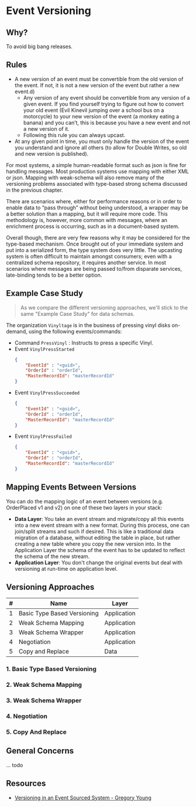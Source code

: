 # Event Versioning

## Why?

To avoid big bang releases.

## Rules

* A new version of an event must be convertible from the old version of the event. If not, it is not a new version of the event but rather a new event.d)
    * Any version of any event should be convertible from any version of a given event. If you find yourself trying to figure out how to convert your old event (Evil Kinevil jumping over a school bus on a motorcycle) to your new version of the event (a monkey eating a banana) and you can’t, this is because you have a new event and not a new version of it.
    * Following this rule you can always upcast.
* At any given point in time, you must only handle the version of the event you understand and ignore all others (to allow for Double Writes, so old and new version is published).


For most systems, a simple human-readable format such as json is fine for handling messages. Most production systems use mapping with either XML or json. Mapping with weak-schema will also remove many of the versioning problems associated with type-based strong schema discussed in the previous chapter.

There are scenarios where, either for performance reasons or in order to enable data to “pass through” without being understood, a wrapper may be a better solution than a mapping, but it will require more code. This methodology is, however, more common with messages, where an enrichment process is occurring, such as in a document-based system.

Overall though, there are very few reasons why it may be considered for the type-based mechanism. Once brought out of your immediate system and put into a serialized form, the type system does very little. The upcasting system is often difficult to maintain amongst consumers; even with a centralized schema repository, it requires another service. In most scenarios where messages are being passed to/from disparate services, late-binding tends to be a better option.

## Example Case Study

> As we compare the different versioning approaches, we'll stick to the same "Example Case Study" for data schemas.

The organization `Vinyltage` is in the business of pressing vinyl disks on-demand, using the following events/commands:
* Command `PressVinyl` : Instructs to press a specific Vinyl.
* Event `VinylPressStarted`
    ```json
    {
        "EventId" : "<guid>",
        "OrderId" : "orderId",
        "MasterRecordId": "masterRecordId"
    }
    ```
* Event `VinylPressSucceeded`
    ```json
    {
        "EventId" : "<guid>",
        "OrderId" : "orderId",
        "MasterRecordId": "masterRecordId"
    }
    ```
* Event `VinylPressFailed`
    ```json
    {
        "EventId" : "<guid>",
        "OrderId" : "orderId",
        "MasterRecordId": "masterRecordId"
    }
    ```

## Mapping Events Between Versions

You can do the mapping logic of an event between versions (e.g. OrderPlaced v1 and v2) on one of these two layers in your stack:
* **Data Layer**: You take an event stream and migrate/copy all this events into a new event stream with a new format. During this process, one can join/split streams and such if desired. This is like a traditional data migration of a database, without editing the table in place, but rather creating a new table where you copy the new version into. In the Application Layer the schema of the event has to be updated to reflect the schema of the new stream. 
* **Application Layer**: You don't change the original events but deal with versioning at run-time on application level.

## Versioning Approaches

| # | Name | Layer | 
| ---  | ---   | --- |
| 1 | Basic Type Based Versioning | Application |
| 2 | Weak Schema Mapping | Application |
| 3 | Weak Schema Wrapper | Application |
| 4 | Negotiation | Application |
| 5 | Copy and Replace | Data | 

### 1. Basic Type Based Versioning




### 2. Weak Schema Mapping
### 3. Weak Schema Wrapper
### 4. Negotiation
### 5. Copy And Replace

## General Concerns

... todo

## Resources

* [Versioning in an Event Sourced System - Gregory Young](https://leanpub.com/esversioning/read)